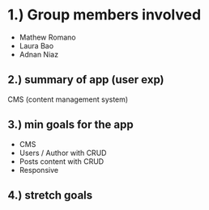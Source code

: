 <h1>1.) Group members involved</h1>
    <ul>
        <li>Mathew Romano</li>
        <li>Laura Bao</li>
        <li>Adnan Niaz</li>
    </ul>

<h2>2.) summary of app (user exp)</h2> 
    CMS (content management system)

<h2>3.) min goals for the app</h2> 
    <ul>
        <li>CMS</li>
        <li>Users / Author with CRUD</li>
        <li>Posts content with CRUD</li>
        <li>Responsive</li>
    </ul>
<h2>4.) stretch goals</h2>
